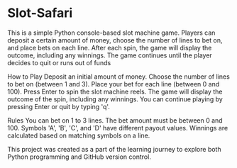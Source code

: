 # Slot-Safari
This is a simple Python console-based slot machine game. Players can deposit a certain amount of money, choose the number of lines to bet on, and place bets on each line. After each spin, the game will display the outcome, including any winnings. The game continues until the player decides to quit or runs out of funds

How to Play
Deposit an initial amount of money.
Choose the number of lines to bet on (between 1 and 3).
Place your bet for each line (between 0 and 100).
Press Enter to spin the slot machine reels.
The game will display the outcome of the spin, including any winnings.
You can continue playing by pressing Enter or quit by typing 'q'.

Rules
You can bet on 1 to 3 lines.
The bet amount must be between 0 and 100.
Symbols 'A', 'B', 'C', and 'D' have different payout values.
Winnings are calculated based on matching symbols on a line.

This project was created as a part of the learning journey to explore both Python programming and GitHub version control. 
